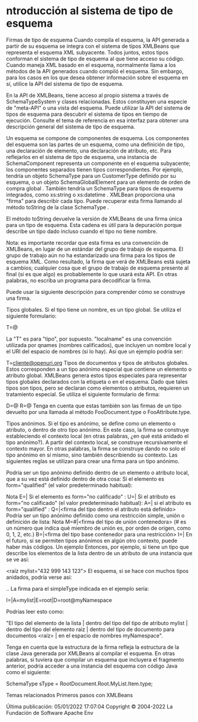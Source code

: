 # ntroducción al sistema de tipo de esquema
Firmas de tipo de esquema
Cuando compila el esquema, la API generada a partir de su esquema se integra con el sistema de tipos XMLBeans que representa el esquema XML subyacente. Todos juntos, estos tipos conforman el sistema de tipo de esquema al que tiene acceso su código. Cuando maneja XML basado en el esquema, normalmente llama a los métodos de la API generados cuando compiló el esquema. Sin embargo, para los casos en los que desea obtener información sobre el esquema en sí, utilice la API del sistema de tipo de esquema.

En la API de XMLBeans, tiene acceso al propio sistema a través de SchemaTypeSystem y clases relacionadas. Estos constituyen una especie de "meta-API" o una vista del esquema. Puede utilizar la API del sistema de tipos de esquema para descubrir el sistema de tipos en tiempo de ejecución. Consulte el tema de referencia en esa interfaz para obtener una descripción general del sistema de tipo de esquema.

Un esquema se compone de componentes de esquema. Los componentes del esquema son las partes de un esquema, como una definición de tipo, una declaración de elemento, una declaración de atributo, etc. Para reflejarlos en el sistema de tipo de esquema, una instancia de SchemaComponent representa un componente en el esquema subyacente; los componentes separados tienen tipos correspondientes. Por ejemplo, tendría un objeto SchemaType para un CustomerType definido por su esquema, o un objeto SchemaGlobalElement para un elemento de orden de compra global . También tendría un SchemaType para tipos de esquema integrados, como xs:string o xs:datetime . XMLBean proporciona una "firma" para describir cada tipo. Puede recuperar esta firma llamando al método toString de la clase SchemaType .

El método toString devuelve la versión de XMLBeans de una firma única para un tipo de esquema. Esta cadena es útil para la depuración porque describe un tipo dado incluso cuando el tipo no tiene nombre.

Nota: es importante recordar que esta firma es una convención de XMLBeans, en lugar de un estándar del grupo de trabajo de esquema. El grupo de trabajo aún no ha estandarizado una firma para los tipos de esquema XML. Como resultado, la firma que verá de XMLBeans está sujeta a cambios; cualquier cosa que el grupo de trabajo de esquema presente al final (si es que algo) es probablemente lo que usará esta API. En otras palabras, no escriba un programa para decodificar la firma.

Puede usar la siguiente descripción para comprender cómo se construye una firma.

Tipos globales. Si el tipo tiene un nombre, es un tipo global. Se utiliza el siguiente formulario:

T=<nombre local>@<espacio de nombre de destino>

La "T" es para "tipo", por supuesto. "localname" es una convención utilizada por qnames (nombres calificados), que incluyen un nombre local y el URI del espacio de nombres (si lo hay). Así que un ejemplo podría ser:

T=cliente@openuri.org
Tipos de documentos y tipos de atributos globales. Estos corresponden a un tipo anónimo especial que contiene un elemento o atributo global. XMLBeans genera estos tipos especiales para representar tipos globales declarados con la etiqueta <element> o <attribute> en el esquema. Dado que tales tipos son tipos, pero se declaran como elementos o atributos, requieren un tratamiento especial. Se utiliza el siguiente formulario de firma:

D=<nombre-elemento-documento>@<espacioNombredestino>
R=<nombre-tipo-atributo>@<espacio de nombre de destino>
Tenga en cuenta que estas también son las firmas de un tipo devuelto por una llamada al método FooDocument.type o FooAttribute.type.

Tipos anónimos. Si el tipo es anónimo, se define como un elemento o atributo, o dentro de otro tipo anónimo. En este caso, la firma se construye estableciendo el contexto local (en otras palabras, ¿en qué está anidado el tipo anónimo?). A partir del contexto local, se construye recursivamente el contexto mayor. En otras palabras, la firma se construye dando no solo el tipo anónimo en sí mismo, sino también describiendo su contexto.
Las siguientes reglas se utilizan para crear una firma para un tipo anónimo.

Podría ser un tipo anónimo definido dentro de un elemento o atributo local, que a su vez está definido dentro de otra cosa:
Si el elemento es form="qualified" (el valor predeterminado habitual):

Nota
E=<eltname>|<firma del tipo dentro del cual se define el elt>
Si el elemento es form="no calificado" :
U=<eltname>|<firma del tipo dentro del cual se define el elt> Si el atributo es form="no calificado" (el valor predeterminado habitual):
A=<attrname>|<firma del tipo dentro del attr definido> si el atributo es form="qualified" :
Q=<attrname>|<firma del tipo dentro el atributo está definido>
Podría ser un tipo anónimo definido como una restricción simple, unión o definición de lista:
Nota
M=#|<firma del tipo de unión contenedora> (# es un número que indica qué miembro de unión es, por orden de origen, como 0, 1, 2, etc.)
B=|<firma del tipo base contenedor para una restricción>
I=|<firma del tipo de lista contenedora>
En el futuro, si se permiten tipos anónimos en algún otro contexto, puede haber más códigos.
Un ejemplo
Entonces, por ejemplo, si tiene un tipo que describe los elementos de la lista dentro de un atributo de una instancia que se ve así:

<raíz mylist="432 999 143 123">
El esquema, si se hace con muchos tipos anidados, podría verse así:

<schema targetNamespace="myNamespace" elementFormDefault="calificado">
    <nombre del elemento="raíz">
        <tipocomplejo>
            <atributo nombre="milista">
                <tipo simple>
                    <lista>
                        <tipo simple>
                            <!--Este es el tipo para el que es la firma -->
                            <restricción base="xs:nonNegativeInteger">
                                <totalDigits value="3"/>..
La firma para el simpleType indicada en el ejemplo sería:

I=|A=mylist|E=root|D=root@myNamespace

Podrías leer esto como:

"El tipo del elemento de la lista | dentro del tipo del tipo de atributo mylist | dentro del tipo del elemento raíz | dentro del tipo de documento para documentos <raíz> | en el espacio de nombres myNamespace".

Tenga en cuenta que la estructura de la firma refleja la estructura de la clase Java generada por XMLBeans al compilar el esquema. En otras palabras, si tuviera que compilar un esquema que incluyera el fragmento anterior, podría acceder a una instancia del esquema con código Java como el siguiente:

SchemaType sType = RootDocument.Root.MyList.Item.type;

Temas relacionados
Primeros pasos con XMLBeans

 
Última publicación: 05/01/2022 17:07:04
Copyright © 2004-2022 La Fundación de Software Apache
Env
